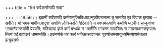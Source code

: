 +++
title = "56 सर्वकर्माण्यपि सदा"

+++
।।18.56।। इदानीं सर्वेषामपि कर्मणामुक्तिविधयाऽनुष्ठीयमानानां तु सतामेष एव
विपाक इत्याह -- सर्वेति। यो भगवन्मार्गीयत्वादृशः सर्वाणि लौकिकानि
वैदिकानि च स्वधर्मरूपाणि कर्माणि मदधीनः सन्कुर्वाणः भगवानेवान्तर्यामी
प्रेरयति; तदिच्छया कृतं कर्म बन्धकं न भवतीति भगवन्तं मामाश्रितः स
मत्प्रसादान्मत्कृपातः नित्यं पदं ब्रह्माक्षरं धामाप्नोति। इदमप्येकं परं
फलं भक्तितत्त्वज्ञानतः पुरुषोत्तमसायुज्यमित्याशयेनअव इत्युपसर्गः।
